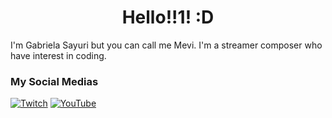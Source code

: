 <h1 align="center"> Hello!!1! :D </h1>

<!--
**iMevi/iMevi** is a ✨ _special_ ✨ repository because its `README.md` (this file) appears on your GitHub profile.

Here are some ideas to get you started:

- 🔭 I’m currently working on ...
- 🌱 I’m currently learning ...
- 👯 I’m looking to collaborate on ...
- 🤔 I’m looking for help with ...
- 💬 Ask me about ...
- 📫 How to reach me: ...
- 😄 Pronouns: ...
- ⚡ Fun fact: ...
-->

I'm Gabriela Sayuri but you can call me Mevi. I'm a streamer composer who have interest in coding.


### My Social Medias
[![Twitch](https://img.shields.io/badge/Twitch-6441A5?style=for-the-badge&logo=twitch&logoColor=white)](https://twitch.tv/immevis)
[![YouTube](https://img.shields.io/badge/YouTube-FF0000?style=for-the-badge&logo=youtube&logoColor=white)](https://www.youtube.com/channel/UCJPPgF-b3AM7kXLiC9E3T9A)
